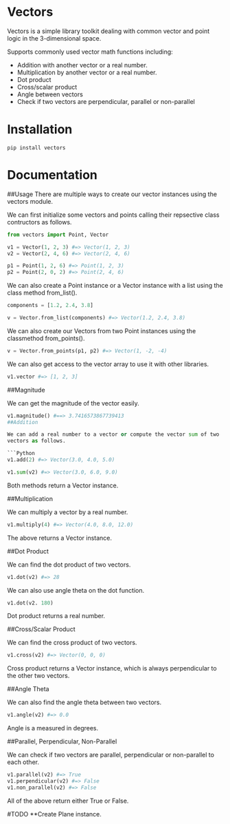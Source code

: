 # Vectors
Vectors is a simple library toolkit dealing with common vector and point logic in the
3-dimensional space.

Supports commonly used vector math functions including:
  * Addition with another vector or a real number.
  * Multiplication by another vector or a real number.
  * Dot product
  * Cross/scalar product
  * Angle between vectors
  * Check if two vectors are perpendicular, parallel or non-parallel

# Installation

```
pip install vectors
```

# Documentation

##Usage
There are multiple ways to create our vector instances using the vectors module.

We can first initialize some vectors and points calling their repsective class
contructors as follows.

```Python
from vectors import Point, Vector

v1 = Vector(1, 2, 3) #=> Vector(1, 2, 3)
v2 = Vector(2, 4, 6) #=> Vector(2, 4, 6)

p1 = Point(1, 2, 6) #=> Point(1, 2, 3)
p2 = Point(2, 0, 2) #=> Point(2, 4, 6)
```

We can also create a Point instance or a Vector instance with a list
using the class method from_list().

```Python
components = [1.2, 2.4, 3.8]

v = Vector.from_list(components) #=> Vector(1.2, 2.4, 3.8)
```

We can also create our Vectors from two Point instances using the classmethod
from_points().

```Python
v = Vector.from_points(p1, p2) #=> Vector(1, -2, -4)
```

We can also get access to the vector array to use it with other libraries.

```Python
v1.vector #=> [1, 2, 3]
```
##Magnitude

We can get the magnitude of the vector easily.

```Python
v1.magnitude() #==> 3.7416573867739413
##Addition

We can add a real number to a vector or compute the vector sum of two
vectors as follows.

```Python
v1.add(2) #=> Vector(3.0, 4.0, 5.0)

v1.sum(v2) #=> Vector(3.0, 6.0, 9.0)
```
Both methods return a Vector instance.

##Multiplication

We can multiply a vector by a real number.

```Python
v1.multiply(4) #=> Vector(4.0, 8.0, 12.0)
```
The above returns a Vector instance.

##Dot Product

We can find the dot product of two vectors.

```Python
v1.dot(v2) #=> 28
```
We can also use angle theta on the dot function.

```Python
v1.dot(v2. 180)
```
Dot product returns a real number.

##Cross/Scalar Product

We can find the cross product of two vectors.

```Python
v1.cross(v2) #=> Vector(0, 0, 0)
```
Cross product returns a Vector instance, which is always perpendicular to the
other two vectors.

##Angle Theta

We can also find the angle theta between two vectors.

```Python
v1.angle(v2) #=> 0.0
```
Angle is a measured in degrees.

##Parallel, Perpendicular, Non-Parallel

We can check if two vectors are parallel, perpendicular or non-parallel to each other.

```Python
v1.parallel(v2) #=> True
v1.perpendicular(v2) #=> False
v1.non_parallel(v2) #=> False
```
All of the above return either True or False.

#TODO
**Create Plane instance.








